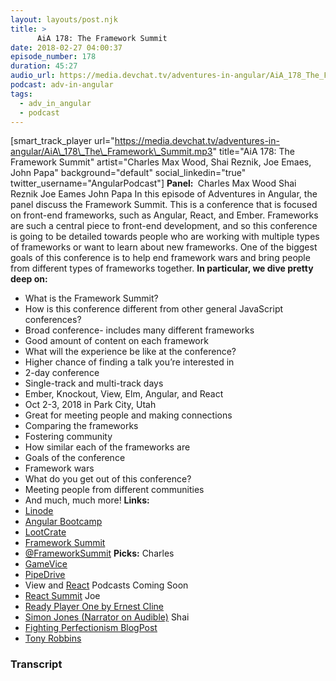```yaml
---
layout: layouts/post.njk
title: >
      AiA 178: The Framework Summit
date: 2018-02-27 04:00:37
episode_number: 178
duration: 45:27
audio_url: https://media.devchat.tv/adventures-in-angular/AiA_178_The_Framework_Summit.mp3
podcast: adv-in-angular
tags: 
  - adv_in_angular
  - podcast
---
```


[smart\_track\_player url="https://media.devchat.tv/adventures-in-angular/AiA\_178\_The\_Framework\_Summit.mp3" title="AiA 178: The Framework Summit" artist="Charles Max Wood, Shai Reznik, Joe Emaes, John Papa" background="default" social\_linkedin="true" twitter\_username="AngularPodcast"] **Panel:&nbsp;** Charles Max Wood Shai Reznik Joe Eames John Papa In this episode of Adventures in Angular, the panel discuss the Framework Summit. This is a conference that is focused on front-end frameworks, such as Angular, React, and Ember. Frameworks are such a central piece to front-end development, and so this conference is going to be detailed towards people who are working with multiple types of frameworks or want to learn about new frameworks. One of the biggest goals of this conference is to help end framework wars and bring people from different types of frameworks together. **In particular, we dive pretty deep on:**

- What is the Framework Summit?
- How is this conference different from other general JavaScript conferences?
- Broad conference- includes many different frameworks
- Good amount of content on each framework
- What will the experience be like at the conference?
- Higher chance of finding a talk you’re interested in
- 2-day conference
- Single-track and multi-track days
- Ember, Knockout, View, Elm, Angular, and React
- Oct 2-3, 2018 in Park City, Utah
- Great for meeting people and making connections
- Comparing the frameworks
- Fostering community
- How similar each of the frameworks are
- Goals of the conference
- Framework wars
- What do you get out of this conference?
- Meeting people from different communities
- And much, much more!
**Links: &nbsp;**
- [Linode](https://promo.linode.com/adventuresinangular/)
- [Angular Bootcamp](https://angularbootcamp.com/)
- [LootCrate](https://www.lootcrate.com/)
- [Framework Summit](https://www.frameworksummit.com/)
- [@FrameworkSummit](https://twitter.com/FrameworkSummit)
**Picks:** Charles
- [GameVice](https://gamevice.com/)
- [PipeDrive](https://www.pipedrive.com/en/gettingstarted?utm_source=google&utm_medium=cpc&utm_campaign=US_Brd_Pure_Brand_Exact&utm_term=pipe%2520drive&ad_matchtype=e&device=c&gclid=Cj0KCQiA2snUBRDfARIsAIGfpqGdrsE9szQ943oAUiy39XMEMP4BbVfNglW_RpI0XYqQWjn6KUE1-4MaA)
- View and [React](http://reactroundup.com/) Podcasts Coming Soon
- [React Summit](https://reactdevsummit.com/)
Joe
- [Ready Player One by Ernest Cline](https://www.amazon.com/Ready-Player-One-Ernest-Cline/dp/0307887448)
- [Simon Jones (Narrator on Audible)](https://www.audible.com/search?searchNarrator=Simon+Jones)
Shai
- [Fighting Perfectionism BlogPost](https://medium.com/@shairez)
- [Tony Robbins](https://www.tonyrobbins.com/)


### Transcript


